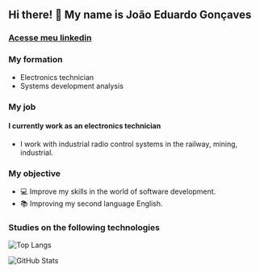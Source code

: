 
## Hi there! 👋 My name is João Eduardo Gonçaves 

### [Acesse meu linkedin](https://www.linkedin.com/in/jo%C3%A3o-eduardo-gon%C3%A7alves/)

### My formation
-  Electronics technician 
-  Systems development analysis

### My job
 #### I currently work as an electronics technician 
- I work with industrial radio control systems in the railway, mining, industrial.

### My objective
- 💻 Improve my skills in the world of software development.
- 📚 Improving my second language English. 
 
 ### Studies on the following technologies

![Top Langs](https://github-readme-stats-git-masterrstaa-rickstaa.vercel.app/api/top-langs/?username=JoaoEduGon&bg_color=000&border_color=30A3DC&title_color=E94D5F&text_color=FFF)

![GitHub Stats](https://github-readme-stats.vercel.app/api?username=JoaoEduGon&theme=transparent&bg_color=000&border_color=30A3DC&show_icons=true&icon_color=30A3DC&title_color=E94D5F&text_color=FFF)
